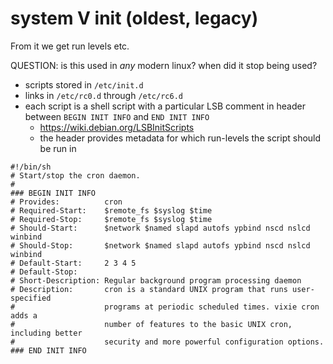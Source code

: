 # system V init (oldest, legacy)

From it we get run levels etc.

QUESTION: is this used in _any_ modern linux? when did it stop being used?

- scripts stored in `/etc/init.d`
- links in `/etc/rc0.d` through `/etc/rc6.d`
- each script is a shell script with a particular LSB comment in header between
  `BEGIN INIT INFO` and `END INIT INFO`
    - https://wiki.debian.org/LSBInitScripts
    - the header provides metadata for which run-levels the script should be run
      in

```
#!/bin/sh
# Start/stop the cron daemon.
#
### BEGIN INIT INFO
# Provides:          cron
# Required-Start:    $remote_fs $syslog $time
# Required-Stop:     $remote_fs $syslog $time
# Should-Start:      $network $named slapd autofs ypbind nscd nslcd winbind
# Should-Stop:       $network $named slapd autofs ypbind nscd nslcd winbind
# Default-Start:     2 3 4 5
# Default-Stop:
# Short-Description: Regular background program processing daemon
# Description:       cron is a standard UNIX program that runs user-specified
#                    programs at periodic scheduled times. vixie cron adds a
#                    number of features to the basic UNIX cron, including better
#                    security and more powerful configuration options.
### END INIT INFO
```
